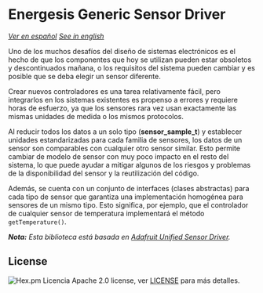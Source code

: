 # Energesis Generic Sensor Driver

_[Ver en español](README-es.md)_
_[See in english](README.md)_

Uno de los muchos desafíos del diseño de sistemas electrónicos es el hecho de que los componentes que hoy se utilizan pueden estar obsoletos y descontinuados mañana, o los requisitos del sistema pueden cambiar y es posible que se deba elegir un sensor diferente.

Crear nuevos controladores es una tarea relativamente fácil, pero integrarlos en los sistemas existentes es propenso a errores y requiere horas de esfuerzo, ya que los sensores rara vez usan exactamente las mismas unidades de medida o los mismos protocolos.

Al reducir todos los datos a un solo tipo (**sensor_sample\_t**) y establecer unidades estandarizadas para cada familia de sensores, los datos de un sensor son comparables con cualquier otro sensor similar. Esto permite cambiar de modelo de sensor con muy poco impacto en el resto del sistema, lo que puede ayudar a mitigar algunos de los riesgos y problemas de la disponibilidad del sensor y la reutilización del código.

Además, se cuenta con un conjunto de interfaces (clases abstractas) para cada tipo de sensor que garantiza una implementación homogénea para sensores de un mismo tipo. Esto significa, por ejemplo, que el controlador de cualquier sensor de temperatura implementará el método `getTemperature()`.

_**Nota:** Esta biblioteca está basada en [Adafruit Unified Sensor Driver](https://github.com/adafruit/Adafruit_Sensor)._


## License
![Hex.pm](https://img.shields.io/hexpm/l/plug)
Licencia Apache 2.0 license, ver [LICENSE](LICENSE) para más detalles.
